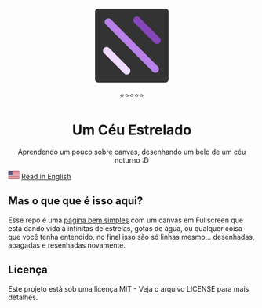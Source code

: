<p align="center">
  <img src="./src/assets/images/starry.png" width="150" alt="Project Logo">
  <p align="center">⭐⭐⭐⭐⭐</p> 
  <h1 align="center">Um Céu Estrelado</h1>
  <p align="center">Aprendendo um pouco sobre canvas, desenhando um belo de um céu noturno :D</p>
</p>

<p>
  <img src="./src/assets/images/en.png" alt="Portuguese" height="16">
  <a href="https://github.com/LaksCastro/starry-sky/blob/master/README.md">Read in English</a>
</p>

## Mas o que que é isso aqui?
Esse repo é uma [página bem simples](https://lakscastro.github.io/starry-sky) com um canvas em Fullscreen que está dando vida à infinitas de estrelas, gotas de água, ou qualquer coisa que você tenha entendido, no final isso são só linhas mesmo... desenhadas, apagadas e resenhadas novamente.

## Licença
Este projeto está sob uma licença MIT - Veja o arquivo LICENSE para mais detalhes.

